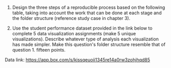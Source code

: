 1. Design the three steps of a reproducible process based on the following table, taking into account the work that can be done at each stage    and the folder structure (reference study case in chapter 3).

2. Use the student performance dataset provided in the link below to complete 5 data visualization assignments (make 5 unique             visualizations). Describe whatever type of analysis each visualization has made simpler. Make this question's folder structure resemble that of question 1. fifteen points.


Data link: https://app.box.com/s/kissqeuoii1345re14a0rw3zohjhqd85
